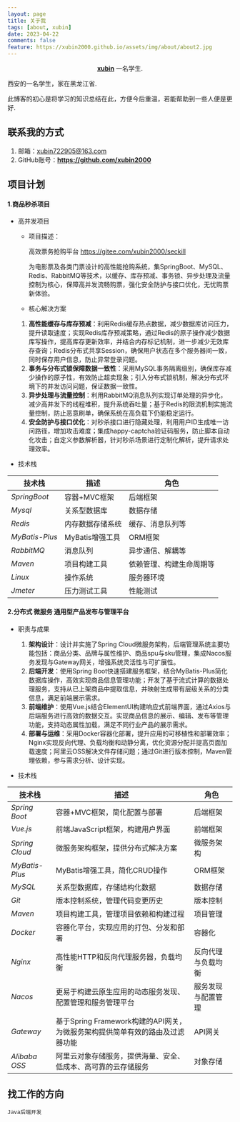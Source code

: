 ```yaml
---
layout: page
title: 关于我
tags: [about, xubin]
date: 2023-04-22
comments: false
feature: https://xubin2000.github.io/assets/img/about/about2.jpg
---
```


<center><a href="https://xubin2000.github.io"><b>xubin</b></a> 一名学生.</center>

西安的一名学生，家在黑龙江省.

此博客的初心是将学习的知识总结在此，方便今后重温，若能帮助到一些人便是更好.

## 联系我的方式

1. 邮箱：xubin722905@163.com
2. GitHub账号：<a href="https://github.com/xubin2000"><b>https://github.com/xubin2000</b></a> 


## 项目计划

#### 1.商品秒杀项目
- 高并发项目  

  - 项目描述：
  
    高效票务抢购平台 https://gitee.com/xubin2000/seckill  
  
    为电影票及各类门票设计的高性能抢购系统，集SpringBoot、MySQL、Redis、RabbitMQ等技术，以缓存、库存预减、事务锁、异步处理及流量控制为核心，保障高并发流畅购票，强化安全防护与接口优化，无忧购票新体验。
  - 核心解决方案
  
  1. **高性能缓存与库存预减**：利用Redis缓存热点数据，减少数据库访问压力，提升读取速度；实现Redis库存预减策略，通过Redis的原子操作减少数据库写操作，提高库存更新效率，并结合内存标记机制，进一步减少无效库存查询；Redis分布式共享Session，确保用户状态在多个服务器间一致，同时保存用户信息，防止异常登录问题。  
  2. **事务与分布式锁保障数据一致性**：采用MySQL事务隔离级别，确保库存减少操作的原子性，有效防止超卖现象；引入分布式锁机制，解决分布式环境下的并发访问问题，保证数据一致性。  
  3. **异步处理与流量控制**：利用RabbitMQ消息队列实现订单处理的异步化，减少高并发下的线程堆积，提升系统吞吐量；基于Redis的限流机制实施流量控制，防止恶意刷单，确保系统在高负载下仍能稳定运行。  
  4. **安全防护与接口优化**：对秒杀接口进行隐藏处理，利用用户ID生成唯一访问路径，增加攻击难度；集成happy-captcha验证码服务，防止脚本自动化攻击；自定义参数解析器，针对秒杀场景进行定制化解析，提升请求处理效率。  
   
  
- 技术栈  
  
| 技术栈 | 描述 | 角色 |  
| ---- | ---- | ---- |  
| *SpringBoot* | 容器+MVC框架 | 后端框架 |  
| *Mysql* | 关系型数据库 | 数据存储 |  
| *Redis* | 内存数据存储系统 | 缓存、消息队列等 |  
| *MyBatis-Plus* | MyBatis增强工具 | ORM框架 |  
| *RabbitMQ* | 消息队列 | 异步通信、解耦等 |  
| *Maven* | 项目构建工具 | 依赖管理、构建生命周期等 |  
| *Linux* | 操作系统 | 服务器环境 |  
| *Jmeter* | 压力测试工具 | 性能测试 |

#### 2.分布式 微服务 通用型产品发布与管理平台
- 职责与成果

  1. **架构设计**：设计并实施了Spring Cloud微服务架构，后端管理系统主要功能包括：商品分类、品牌与属性维护、商品spu与sku管理，集成Nacos服务发现与Gateway网关，增强系统灵活性与可扩展性。
  2. **后端开发**：使用Spring Boot快速搭建服务框架，结合MyBatis-Plus简化数据库操作，高效实现商品信息管理功能；开发了基于流式计算的数据处理服务，支持从已上架商品中提取信息，并映射生成带有层级关系的分类信息，满足前端展示需求。
  3. **前端维护**：使用Vue.js结合ElementUI构建响应式前端界面，通过Axios与后端服务进行高效的数据交互。实现商品信息的展示、编辑、发布等管理功能，支持动态属性加载，满足不同行业产品的展示需求。
  4. **部署与运维**：采用Docker容器化部署，提升应用的可移植性和部署效率；Nginx实现反向代理、负载均衡和动静分离，优化资源分配并提高页面加载速度；阿里云OSS解决文件存储问题；通过Git进行版本控制，Maven管理依赖，参与需求分析、设计实现。

- 技术栈  

| 技术栈 | 描述 | 角色 |  
| --- | --- | --- |  
| *Spring Boot* | 容器+MVC框架，简化配置与部署 | 后端框架 |  
| *Vue.js* | 前端JavaScript框架，构建用户界面 | 前端框架 |  
| *Spring Cloud* | 微服务架构框架，提供分布式解决方案 | 微服务架构 |  
| *MyBatis-Plus* | MyBatis增强工具，简化CRUD操作 | ORM框架 |  
| *MySQL* | 关系型数据库，存储结构化数据 | 数据存储 |  
| *Git* | 版本控制系统，管理代码变更历史 | 版本控制 |  
| *Maven* | 项目构建工具，管理项目依赖和构建过程 | 项目管理 |  
| *Docker* | 容器化平台，实现应用的打包、分发和部署 | 容器化 |  
| *Nginx* | 高性能HTTP和反向代理服务器，负载均衡 | 反向代理与负载均衡 |  
| *Nacos* | 更易于构建云原生应用的动态服务发现、配置管理和服务管理平台 | 服务发现与配置管理 |  
| *Gateway* | 基于Spring Framework构建的API网关，为微服务架构提供简单有效的路由及过滤器功能 | API网关 |  
| *Alibaba OSS* | 阿里云对象存储服务，提供海量、安全、低成本、高可靠的云存储服务 | 对象存储 |

## 找工作的方向

    Java后端开发


